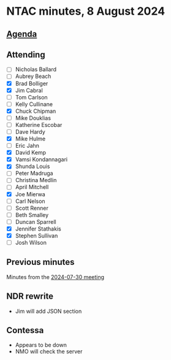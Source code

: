 # NTAC minutes, 8 August 2024

## [Agenda](2024-08-06-agenda.md)

## Attending

- [ ] Nicholas Ballard
- [ ] Aubrey Beach
- [X] Brad Bolliger
- [X] Jim Cabral
- [ ] Tom Carlson
- [ ] Kelly Cullinane
- [X] Chuck Chipman
- [ ] Mike Douklias
- [ ] Katherine Escobar
- [ ] Dave Hardy
- [X] Mike Hulme
- [ ] Eric Jahn
- [X] David Kemp
- [X] Vamsi Kondannagari
- [X] Shunda Louis
- [ ] Peter Madruga
- [ ] Christina Medlin
- [ ] April Mitchell
- [X] Joe Mierwa
- [ ] Carl Nelson
- [ ] Scott Renner
- [ ] Beth Smalley
- [ ] Duncan Sparrell
- [X] Jennifer Stathakis
- [X] Stephen Sullivan
- [ ] Josh Wilson

## Previous minutes

Minutes from the [2024-07-30 meeting](2024-07-30-minutes.md) 

## NDR rewrite
* Jim will add JSON section

## Contessa
*  Appears to be down
* NMO will check the server

  


